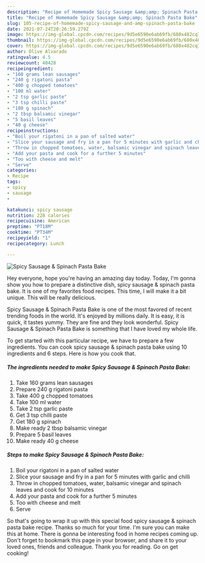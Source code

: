 ```yaml
---
description: "Recipe of Homemade Spicy Sausage &amp;amp; Spinach Pasta Bake"
title: "Recipe of Homemade Spicy Sausage &amp;amp; Spinach Pasta Bake"
slug: 105-recipe-of-homemade-spicy-sausage-and-amp-spinach-pasta-bake
date: 2021-07-24T20:26:59.279Z
image: https://img-global.cpcdn.com/recipes/9d5e6590e6ab69fb/680x482cq70/spicy-sausage-spinach-pasta-bake-recipe-main-photo.jpg
thumbnail: https://img-global.cpcdn.com/recipes/9d5e6590e6ab69fb/680x482cq70/spicy-sausage-spinach-pasta-bake-recipe-main-photo.jpg
cover: https://img-global.cpcdn.com/recipes/9d5e6590e6ab69fb/680x482cq70/spicy-sausage-spinach-pasta-bake-recipe-main-photo.jpg
author: Olive Alvarado
ratingvalue: 4.5
reviewcount: 40428
recipeingredient:
- "160 grams lean sausages"
- "240 g rigatoni pasta"
- "400 g chopped tomatoes"
- "100 ml water"
- "2 tsp garlic paste"
- "3 tsp chilli paste"
- "180 g spinach"
- "2 tbsp balsamic vinegar"
- "5 basil leaves"
- "40 g cheese"
recipeinstructions:
- "Boil your rigatoni in a pan of salted water"
- "Slice your sausage and fry in a pan for 5 minutes with garlic and chilli"
- "Throw in chopped tomatoes, water, balsamic vinegar and spinach leaves and cook for 10 minutes"
- "Add your pasta and cook for a further 5 minutes"
- "Too with cheese and melt"
- "Serve"
categories:
- Recipe
tags:
- spicy
- sausage
- 

katakunci: spicy sausage  
nutrition: 228 calories
recipecuisine: American
preptime: "PT18M"
cooktime: "PT34M"
recipeyield: "1"
recipecategory: Lunch

---
```



![Spicy Sausage &amp; Spinach Pasta Bake](https://img-global.cpcdn.com/recipes/9d5e6590e6ab69fb/680x482cq70/spicy-sausage-spinach-pasta-bake-recipe-main-photo.jpg)

Hey everyone, hope you're having an amazing day today. Today, I'm gonna show you how to prepare a distinctive dish, spicy sausage &amp; spinach pasta bake. It is one of my favorites food recipes. This time, I will make it a bit unique. This will be really delicious.



Spicy Sausage &amp; Spinach Pasta Bake is one of the most favored of recent trending foods in the world. It's enjoyed by millions daily. It is easy, it is quick, it tastes yummy. They are fine and they look wonderful. Spicy Sausage &amp; Spinach Pasta Bake is something that I have loved my whole life.


To get started with this particular recipe, we have to prepare a few ingredients. You can cook spicy sausage &amp; spinach pasta bake using 10 ingredients and 6 steps. Here is how you cook that.

<!--inarticleads1-->

##### The ingredients needed to make Spicy Sausage &amp; Spinach Pasta Bake:

1. Take 160 grams lean sausages
1. Prepare 240 g rigatoni pasta
1. Take 400 g chopped tomatoes
1. Take 100 ml water
1. Take 2 tsp garlic paste
1. Get 3 tsp chilli paste
1. Get 180 g spinach
1. Make ready 2 tbsp balsamic vinegar
1. Prepare 5 basil leaves
1. Make ready 40 g cheese




<!--inarticleads2-->

##### Steps to make Spicy Sausage &amp; Spinach Pasta Bake:

1. Boil your rigatoni in a pan of salted water
1. Slice your sausage and fry in a pan for 5 minutes with garlic and chilli
1. Throw in chopped tomatoes, water, balsamic vinegar and spinach leaves and cook for 10 minutes
1. Add your pasta and cook for a further 5 minutes
1. Too with cheese and melt
1. Serve




So that's going to wrap it up with this special food spicy sausage &amp; spinach pasta bake recipe. Thanks so much for your time. I'm sure you can make this at home. There is gonna be interesting food in home recipes coming up. Don't forget to bookmark this page in your browser, and share it to your loved ones, friends and colleague. Thank you for reading. Go on get cooking!

